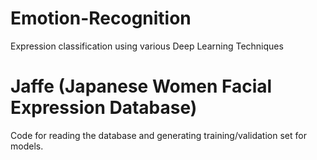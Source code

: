 # Emotion-Recognition
Expression classification using various Deep Learning Techniques

# Jaffe (Japanese Women Facial Expression Database)
Code for reading the database and generating training/validation set for models.
